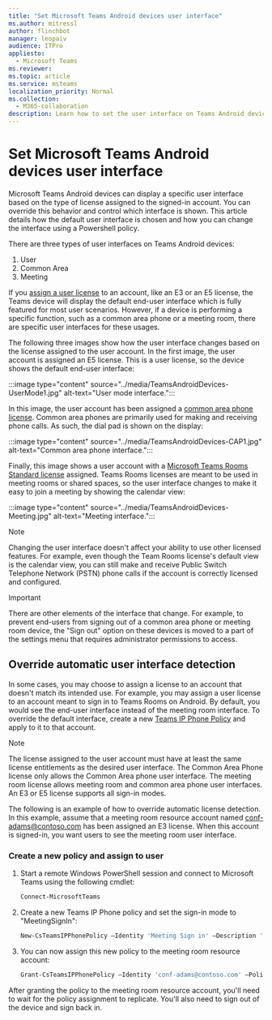 ```yaml
---
title: "Set Microsoft Teams Android devices user interface"
ms.author: mitressl
author: flinchbot
manager: leopaiv
audience: ITPro
appliesto: 
  - Microsoft Teams
ms.reviewer: 
ms.topic: article
ms.service: msteams
localization_priority: Normal
ms.collection:
  - M365-collaboration
description: Learn how to set the user interface on Teams Android devices.
---
```

# Set Microsoft Teams Android devices user interface

Microsoft Teams Android devices can display a specific user interface based on the type of license assigned to the signed-in account. You can override this behavior and control which interface is shown. This article details how the default user interface is chosen and how you can change the interface using a Powershell policy.

There are three types of user interfaces on Teams Android devices:

1. User
2. Common Area
3. Meeting

If you [assign a user license](/microsoftteams/user-access) to an account, like an E3 or an E5 license, the Teams device will display the default end-user interface which is fully featured for most user scenarios. However, if a device is performing a specific function, such as a common area phone or a meeting room, there are specific user interfaces for these usages.

The following three images show how the user interface changes based on the license assigned to the user account. In the first image, the user account is assigned an E5 license. This is a user license, so the device shows the default end-user interface:

:::image type="content" source="../media/TeamsAndroidDevices-UserMode1.jpg" alt-text="User mode interface.":::

In this image, the user account has been assigned a [common area phone license](/microsoftteams/set-up-common-area-phones). Common area phones are primarily used for making and receiving phone calls. As such, the dial pad is shown on the display:

:::image type="content" source="../media/TeamsAndroidDevices-CAP1.jpg" alt-text="Common area phone interface.":::

Finally, this image shows a user account with a [Microsoft Teams Rooms Standard license](/MicrosoftTeams/rooms/rooms-licensing) assigned. Teams Rooms licenses are meant to be used in meeting rooms or shared spaces, so the user interface changes to make it easy to join a meeting by showing the calendar view:

:::image type="content" source="../media/TeamsAndroidDevices-Meeting.jpg" alt-text="Meeting interface.":::

> [!NOTE]
> Changing the user interface doesn't affect your ability to use other licensed features. For example, even though the Team Rooms license's default view is the calendar view, you can still make and receive Public Switch Telephone Network (PSTN) phone calls if the account is correctly licensed and configured.

> [!IMPORTANT]
> There are other elements of the interface that change. For example, to prevent end-users from signing out of a common area phone or meeting room device, the "Sign out" option on these devices is moved to a part of the settings menu that requires administrator permissions to access.

## Override automatic user interface detection

In some cases, you may choose to assign a license to an account that doesn't match its intended use. For example, you may assign a user license to an account meant to sign in to Teams Rooms on Android. By default, you would see the end-user interface instead of the meeting room interface. To override the default interface, create a new [Teams IP Phone Policy](/powershell/module/skype/new-csteamsipphonepolicy?view=skype-ps) and apply to it to that account.

> [!NOTE]
> The license assigned to the user account must have at least the same license entitlements as the desired user interface. The Common Area Phone license only allows the Common Area phone user interface. The meeting room license allows meeting room and common area phone user interfaces. An E3 or E5 license supports all sign-in modes.

The following is an example of how to override automatic license detection. In this example, assume that a meeting room resource account named conf-adams@contoso.com has been assigned an E3 license. When this account is signed-in, you want users to see the meeting room user interface.

### Create a new policy and assign to user

1. Start a remote Windows PowerShell session and connect to Microsoft Teams using the following cmdlet:

    ``` Powershell
    Connect-MicrosoftTeams
    ```

2. Create a new Teams IP Phone policy and set the sign-in mode to "MeetingSignIn":

   ``` Powershell
   New-CsTeamsIPPhonePolicy –Identity 'Meeting Sign in' –Description 'Meeting Sign In Phone Policy' -SignInMode 'MeetingSignIn'

   ```

3. You can now assign this new policy to the meeting room resource account:

   ``` Powershell
   Grant-CsTeamsIPPhonePolicy –Identity 'conf-adams@contoso.com' –PolicyName 'Meeting Sign In'
   ```

After granting the policy to the meeting room resource account, you'll need to wait for the policy assignment to replicate. You'll also need to sign out of the device and sign back in.
